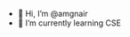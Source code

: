 - 👋 Hi, I’m @amgnair
- 🌱 I’m currently learning CSE
<!---
amgnair/amgnair is a ✨ special ✨ repository because its `README.md` (this file) appears on your GitHub profile.
You can click the Preview link to take a look at your changes.
--->
